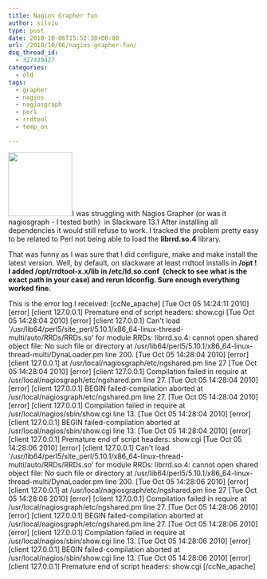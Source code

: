 ```yaml
---
title: Nagios Grapher fun
author: silviu
type: post
date: 2010-10-06T15:52:38+00:00
url: /2010/10/06/nagios-grapher-fun/
dsq_thread_id:
  - 327439427
categories:
  - old
tags:
  - grapher
  - nagios
  - nagiosgraph
  - perl
  - rrdtool
  - temp_on

---
```

<img decoding="async" loading="lazy" class="alignleft size-full wp-image-1102" title="NagiosMonitorIcon" src="http://blog.silviuvulcan.ro/wp-content/uploads/sites/2/2010/10/NagiosMonitorIcon.png" alt="" width="128" height="128" />I was struggling with Nagios Grapher (or was it nagiosgraph - I tested both)  in Slackware 13.1 After installing all dependencies it would still refuse to work. I tracked the problem pretty easy to be related to Perl not being able to load the **librrd.so.4** library.

That was funny as I was sure that I did configure, make and make install the latest version. Well, by default, on slackware at least rrdtool installs in **/opt !**
**I added /opt/rrdtool-x.x/lib in /etc/ld.so.conf  (check to see what is the exact path in your case) and rerun ldconfig. Sure enough everything worked fine.**

This is the error log I received:
[ccNe_apache]
\[Tue Oct 05 14:24:11 2010\] \[error\] [client 127.0.0.1] Premature end of
script headers: show.cgi
\[Tue Oct 05 14:28:04 2010\] \[error\] [client 127.0.0.1] Can't load
'/usr/lib64/perl5/site_perl/5.10.1/x86_64-linux-thread-multi/auto/RRDs/RRDs.so'
for module RRDs: librrd.so.4: cannot open shared object file: No such
file or directory at
/usr/lib64/perl5/5.10.1/x86_64-linux-thread-multi/DynaLoader.pm line
200.
\[Tue Oct 05 14:28:04 2010\] \[error\] [client 127.0.0.1] at
/usr/local/nagiosgraph/etc/ngshared.pm line 27
\[Tue Oct 05 14:28:04 2010\] \[error\] [client 127.0.0.1] Compilation
failed in require at /usr/local/nagiosgraph/etc/ngshared.pm line 27.
\[Tue Oct 05 14:28:04 2010\] \[error\] [client 127.0.0.1] BEGIN
failed-compilation aborted at /usr/local/nagiosgraph/etc/ngshared.pm
line 27.
\[Tue Oct 05 14:28:04 2010\] \[error\] [client 127.0.0.1] Compilation
failed in require at /usr/local/nagios/sbin/show.cgi line 13.
\[Tue Oct 05 14:28:04 2010\] \[error\] [client 127.0.0.1] BEGIN
failed-compilation aborted at /usr/local/nagios/sbin/show.cgi line
13.
\[Tue Oct 05 14:28:04 2010\] \[error\] [client 127.0.0.1] Premature end of
script headers: show.cgi
\[Tue Oct 05 14:28:06 2010\] \[error\] [client 127.0.0.1] Can't load
'/usr/lib64/perl5/site_perl/5.10.1/x86_64-linux-thread-multi/auto/RRDs/RRDs.so'
for module RRDs: librrd.so.4: cannot open shared object file: No such
file or directory at
/usr/lib64/perl5/5.10.1/x86_64-linux-thread-multi/DynaLoader.pm line
200.
\[Tue Oct 05 14:28:06 2010\] \[error\] [client 127.0.0.1] at
/usr/local/nagiosgraph/etc/ngshared.pm line 27
\[Tue Oct 05 14:28:06 2010\] \[error\] [client 127.0.0.1] Compilation
failed in require at /usr/local/nagiosgraph/etc/ngshared.pm line 27.
\[Tue Oct 05 14:28:06 2010\] \[error\] [client 127.0.0.1] BEGIN
failed-compilation aborted at /usr/local/nagiosgraph/etc/ngshared.pm
line 27.
\[Tue Oct 05 14:28:06 2010\] \[error\] [client 127.0.0.1] Compilation
failed in require at /usr/local/nagios/sbin/show.cgi line 13.
\[Tue Oct 05 14:28:06 2010\] \[error\] [client 127.0.0.1] BEGIN
failed-compilation aborted at /usr/local/nagios/sbin/show.cgi line
13.
\[Tue Oct 05 14:28:06 2010\] \[error\] [client 127.0.0.1] Premature end of
script headers: show.cgi
[/ccNe_apache]